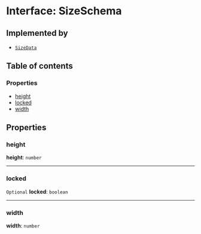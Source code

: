 # Interface: SizeSchema

## Implemented by

* [`SizeData`](/en/auto-docs/core/classes/SizeData.md)

## Table of contents

### Properties

* [height](/en/auto-docs/core/interfaces/SizeSchema-1.md#height)
* [locked](/en/auto-docs/core/interfaces/SizeSchema-1.md#locked)
* [width](/en/auto-docs/core/interfaces/SizeSchema-1.md#width)

## Properties

### height

**height**: `number`

***

### locked

`Optional` **locked**: `boolean`

***

### width

**width**: `number`
